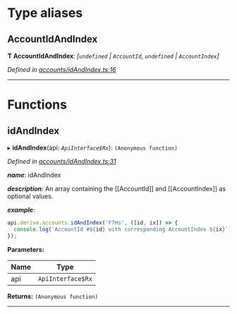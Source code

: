 

# Type aliases

<a id="accountidandindex"></a>

##  AccountIdAndIndex

**Ƭ AccountIdAndIndex**: *[`undefined` \| `AccountId`, `undefined` \| `AccountIndex`]*

*Defined in [accounts/idAndIndex.ts:16](https://github.com/polkadot-js/api/blob/2ae9098/packages/api-derive/src/accounts/idAndIndex.ts#L16)*

___

# Functions

<a id="idandindex"></a>

##  idAndIndex

▸ **idAndIndex**(api: *`ApiInterface$Rx`*): `(Anonymous function)`

*Defined in [accounts/idAndIndex.ts:31](https://github.com/polkadot-js/api/blob/2ae9098/packages/api-derive/src/accounts/idAndIndex.ts#L31)*

*__name__*: idAndIndex

*__description__*: An array containing the \[\[AccountId\]\] and \[\[AccountIndex\]\] as optional values.

*__example__*:   

```javascript
api.derive.accounts.idAndIndex('F7Hs', ([id, ix]) => {
  console.log(`AccountId #${id} with corresponding AccountIndex ${ix}`);
});
```

**Parameters:**

| Name | Type |
| ------ | ------ |
| api | `ApiInterface$Rx` |

**Returns:** `(Anonymous function)`

___

